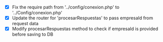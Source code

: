 - [x] Fix the require path from '../config/conexion.php' to '../Config/conexion.php'
- [x] Update the router for 'procesarRespuestas' to pass empresaId from request data
- [x] Modify procesarRespuestas method to check if empresaId is provided before saving to DB

